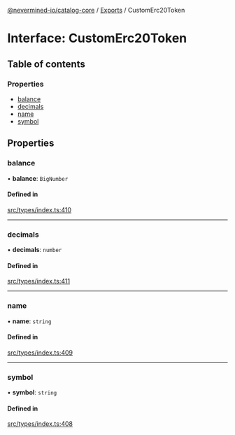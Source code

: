 [@nevermined-io/catalog-core](../README.md) / [Exports](../modules.md) / CustomErc20Token

# Interface: CustomErc20Token

## Table of contents

### Properties

- [balance](CustomErc20Token.md#balance)
- [decimals](CustomErc20Token.md#decimals)
- [name](CustomErc20Token.md#name)
- [symbol](CustomErc20Token.md#symbol)

## Properties

### balance

• **balance**: `BigNumber`

#### Defined in

[src/types/index.ts:410](https://github.com/nevermined-io/components-catalog/blob/122c81c/lib/src/types/index.ts#L410)

___

### decimals

• **decimals**: `number`

#### Defined in

[src/types/index.ts:411](https://github.com/nevermined-io/components-catalog/blob/122c81c/lib/src/types/index.ts#L411)

___

### name

• **name**: `string`

#### Defined in

[src/types/index.ts:409](https://github.com/nevermined-io/components-catalog/blob/122c81c/lib/src/types/index.ts#L409)

___

### symbol

• **symbol**: `string`

#### Defined in

[src/types/index.ts:408](https://github.com/nevermined-io/components-catalog/blob/122c81c/lib/src/types/index.ts#L408)
